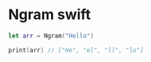 Ngram swift
===========


~~~swift
let arr = Ngram("Hello")

print(arr) // ["He", "el", "ll", "lo"]
~~~
